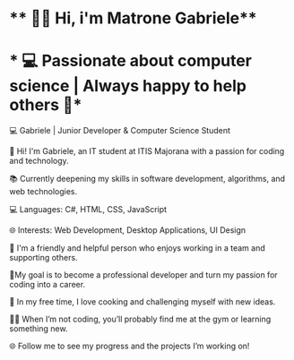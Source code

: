 # ** 🙋‍♂️ Hi, i'm Matrone Gabriele**
# * 💻 Passionate about computer science | Always happy to help others 🤝*

💻 Gabriele | Junior Developer & Computer Science Student

👋 Hi! I'm Gabriele, an IT student at ITIS Majorana with a passion for coding and technology.  

📚 Currently deepening my skills in software development, algorithms, and web technologies. 

💻 Languages: C#, HTML, CSS, JavaScript

🌐 Interests: Web Development, Desktop Applications, UI Design

🤝 I'm a friendly and helpful person who enjoys working in a team and supporting others. 

🎯My goal is to become a professional developer and turn my passion for coding into a career. 

🍝 In my free time, I love cooking and challenging myself with new ideas.

🏋️‍♂️ When I’m not coding, you’ll probably find me at the gym or learning something new.

🌐 Follow me to see my progress and the projects I’m working on!
